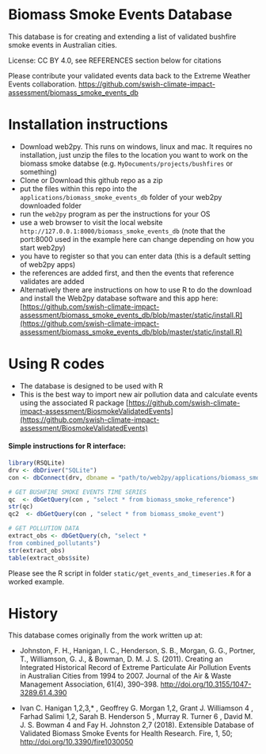 Biomass Smoke Events Database
=============================


This database is for creating and extending a list of validated bushfire smoke events in Australian cities.

License: CC BY 4.0, see REFERENCES section below for citations

Please contribute your validated events data back to the Extreme Weather Events collaboration.
https://github.com/swish-climate-impact-assessment/biomass_smoke_events_db

# Installation instructions

- Download web2py.  This runs on windows, linux and mac.  It requires no installation, just unzip the files to the location you want to work on the biomass smoke databse (e.g. `MyDocuments/projects/bushfires` or something)
- Clone or Download this github repo as a zip
- put the files within this repo into the `applications/biomass_smoke_events_db` folder of your web2py downloaded folder
- run the `web2py` program as per the instructions for your OS
- use a web browser to visit the local website `http://127.0.0.1:8000/biomass_smoke_events_db` (note that the port:8000 used in the example here can change depending on how you start web2py)
- you have to register so that you can enter data (this is a default setting of web2py apps)
- the references are added first, and then the events that reference validates are added
- Alternatively there are instructions on how to use R to do the download and install the Web2py database software and this app here: [https://github.com/swish-climate-impact-assessment/biomass_smoke_events_db/blob/master/static/install.R](https://github.com/swish-climate-impact-assessment/biomass_smoke_events_db/blob/master/static/install.R)


# Using R codes

- The database is designed to be used with R
- This is the best way to import new air pollution data and calculate events using the associated R package [https://github.com/swish-climate-impact-assessment/BiosmokeValidatedEvents](https://github.com/swish-climate-impact-assessment/BiosmokeValidatedEvents)

#### Simple instructions for R interface:
```r
library(RSQLite)  
drv <- dbDriver("SQLite")
con <- dbConnect(drv, dbname = "path/to/web2py/applications/biomass_smoke_events_db/databases/storage.sqlite")

# GET BUSHFIRE SMOKE EVENTS TIME SERIES
qc  <- dbGetQuery(con , "select * from biomass_smoke_reference")
str(qc)
qc2  <- dbGetQuery(con , "select * from biomass_smoke_event")

# GET POLLUTION DATA
extract_obs <- dbGetQuery(ch, "select * 
from combined_pollutants")
str(extract_obs)
table(extract_obs$site)
```

Please see the R script in folder `static/get_events_and_timeseries.R` for a worked example.

# History

This database comes originally from the work written up at:

- Johnston, F. H., Hanigan, I. C., Henderson, S. B., Morgan, G. G., Portner, T., Williamson, G. J., & Bowman, D. M. J. S. (2011). Creating an Integrated Historical Record of Extreme Particulate Air Pollution Events in Australian Cities from 1994 to 2007. Journal of the Air & Waste Management Association, 61(4), 390–398. http://doi.org/10.3155/1047-3289.61.4.390

- Ivan C. Hanigan 1,2,3,* , Geoffrey G. Morgan 1,2, Grant J. Williamson 4 , Farhad Salimi 1,2, Sarah B. Henderson 5 , Murray R. Turner 6 , David M. J. S. Bowman 4 and Fay H. Johnston 2,7 (2018). Extensible Database of Validated Biomass Smoke Events for Health Research. Fire, 1, 50; http://doi.org/10.3390/fire1030050

